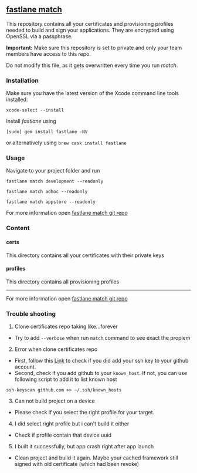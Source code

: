 ## [fastlane match](https://docs.fastlane.tools/actions/match/)

This repository contains all your certificates and provisioning profiles needed to build and sign your applications. They are encrypted using OpenSSL via a passphrase.

**Important:** Make sure this repository is set to private and only your team members have access to this repo.

Do not modify this file, as it gets overwritten every time you run _match_.

### Installation

Make sure you have the latest version of the Xcode command line tools installed:

```
xcode-select --install
```

Install _fastlane_ using

```
[sudo] gem install fastlane -NV
```

or alternatively using `brew cask install fastlane`

### Usage

Navigate to your project folder and run

```
fastlane match development --readonly
```
```
fastlane match adhoc --readonly
```
```
fastlane match appstore --readonly
```

For more information open [fastlane match git repo](https://docs.fastlane.tools/actions/match/)

### Content

#### certs

This directory contains all your certificates with their private keys

#### profiles

This directory contains all provisioning profiles

------------------------------------

For more information open [fastlane match git repo](https://docs.fastlane.tools/actions/match/)

### Trouble shooting

1. Clone certificates repo taking like...forever
- Try to add `--verbose` when run `match` command to see exact the proplem

2. Error when clone certificates repo
- First, follow this [Link](https://github.com/settings/keys) to check if you did add your ssh key to your github account.
- Second, check if you add github to your `known_host`. If not, you can use following script to add it to list known host
```
ssh-keyscan github.com >> ~/.ssh/known_hosts
```

3. Can not build project on a device
- Please check if you select the right profile for your target.

4. I did select right profile but i can't build it either
- Check if profile contain that device uuid

5. I built it successfully, but app crash right after app launch
- Clean project and build it again. Maybe your cached framework still signed with old certificate (which had been revoke)